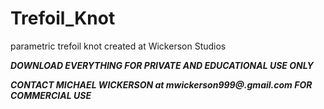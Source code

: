 # Trefoil_Knot
parametric trefoil knot created at Wickerson Studios

***DOWNLOAD EVERYTHING FOR PRIVATE AND EDUCATIONAL USE ONLY***

***CONTACT MICHAEL WICKERSON at mwickerson999@.gmail.com FOR COMMERCIAL USE*** 
